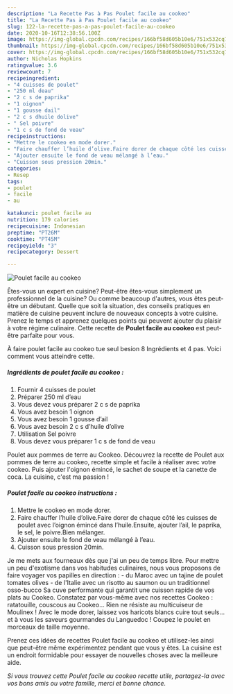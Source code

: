 ```yaml
---
description: "La Recette Pas à Pas Poulet facile au cookeo"
title: "La Recette Pas à Pas Poulet facile au cookeo"
slug: 122-la-recette-pas-a-pas-poulet-facile-au-cookeo
date: 2020-10-16T12:38:56.100Z
image: https://img-global.cpcdn.com/recipes/166bf58d605b10e6/751x532cq70/poulet-facile-au-cookeo-photo-principale-de-la-recette.jpg
thumbnail: https://img-global.cpcdn.com/recipes/166bf58d605b10e6/751x532cq70/poulet-facile-au-cookeo-photo-principale-de-la-recette.jpg
cover: https://img-global.cpcdn.com/recipes/166bf58d605b10e6/751x532cq70/poulet-facile-au-cookeo-photo-principale-de-la-recette.jpg
author: Nicholas Hopkins
ratingvalue: 3.6
reviewcount: 7
recipeingredient:
- "4 cuisses de poulet"
- "250 ml deau"
- "2 c s de paprika"
- "1 oignon"
- "1 gousse dail"
- "2 c s dhuile dolive"
- " Sel poivre"
- "1 c s de fond de veau"
recipeinstructions:
- "Mettre le cookeo en mode dorer."
- "Faire chauffer l’huile d’olive.Faire dorer de chaque côté les cuisses de poulet avec l’oignon émincé dans l’huile.Ensuite, ajouter l’ail, le paprika, le sel, le poivre.Bien mélanger."
- "Ajouter ensuite le fond de veau mélangé à l’eau."
- "Cuisson sous pression 20min."
categories:
- Resep
tags:
- poulet
- facile
- au

katakunci: poulet facile au 
nutrition: 179 calories
recipecuisine: Indonesian
preptime: "PT26M"
cooktime: "PT45M"
recipeyield: "3"
recipecategory: Dessert

---
```



![Poulet facile au cookeo](https://img-global.cpcdn.com/recipes/166bf58d605b10e6/751x532cq70/poulet-facile-au-cookeo-photo-principale-de-la-recette.jpg)

Êtes-vous un expert en cuisine? Peut-être êtes-vous simplement un professionnel de la cuisine? Ou comme beaucoup d'autres, vous êtes peut-être un débutant. Quelle que soit la situation, des conseils pratiques en matière de cuisine peuvent inclure de nouveaux concepts à votre cuisine. Prenez le temps et apprenez quelques points qui peuvent ajouter du plaisir à votre régime culinaire. Cette recette de <strong> Poulet facile au cookeo </strong> est peut-être parfaite pour vous.

<!--inarticleads1-->

À faire poulet facile au cookeo tue seul besion 8 Ingrédients et 4 pas. Voici comment vous atteindre cette.

##### Ingrédients de poulet facile au cookeo :

1. Fournir 4 cuisses de poulet
1. Préparer 250 ml d’eau
1. Vous devez vous préparer 2 c s de paprika
1. Vous avez besoin 1 oignon
1. Vous avez besoin 1 gousse d’ail
1. Vous avez besoin 2 c s d’huile d’olive
1. Utilisation  Sel poivre
1. Vous devez vous préparer 1 c s de fond de veau


Poulet aux pommes de terre au Cookeo. Découvrez la recette de Poulet aux pommes de terre au cookeo, recette simple et facile à réaliser avec votre cookeo. Puis ajouter l&#39;oignon émincé, le sachet de soupe et la canette de coca. La cuisine, c&#39;est ma passion ! 

<!--inarticleads2-->

##### Poulet facile au cookeo instructions :

1. Mettre le cookeo en mode dorer.
1. Faire chauffer l’huile d’olive.Faire dorer de chaque côté les cuisses de poulet avec l’oignon émincé dans l’huile.Ensuite, ajouter l’ail, le paprika, le sel, le poivre.Bien mélanger.
1. Ajouter ensuite le fond de veau mélangé à l’eau.
1. Cuisson sous pression 20min.


Je me mets aux fourneaux dès que j&#39;ai un peu de temps libre. Pour mettre un peu d&#39;exotisme dans vos habitudes culinaires, nous vous proposons de faire voyager vos papilles en direction : - du Maroc avec un tajine de poulet tomates olives - de l&#39;Italie avec un risotto au saumon ou un traditionnel osso-bucco Sa cuve performante qui garantit une cuisson rapide de vos plats au Cookeo. Constatez par vous-même avec nos recettes Cookeo : ratatouille, couscous au Cookeo… Rien ne résiste au multicuiseur de Moulinex ! Avec le mode dorer, laissez vos haricots blancs cuire tout seuls… et à vous les saveurs gourmandes du Languedoc ! Coupez le poulet en morceaux de taille moyenne. 

<!--inarticleads1-->

<p>
Prenez ces idées de recettes Poulet facile au cookeo et utilisez-les ainsi que peut-être même expérimentez pendant que vous y êtes. La cuisine est un endroit formidable pour essayer de nouvelles choses avec la meilleure aide.
</p>

<p>
<i>Si vous trouvez cette Poulet facile au cookeo recette utile, partagez-la avec vos bons amis ou votre famille, merci et bonne chance.</i>
</p>
